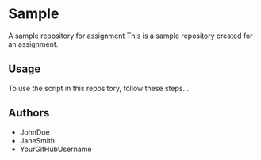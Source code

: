 # Sample

A sample repository for assignment
This is a sample repository created for an assignment.

## Usage

To use the script in this repository, follow these steps...

## Authors

- JohnDoe
- JaneSmith
- YourGitHubUsername
